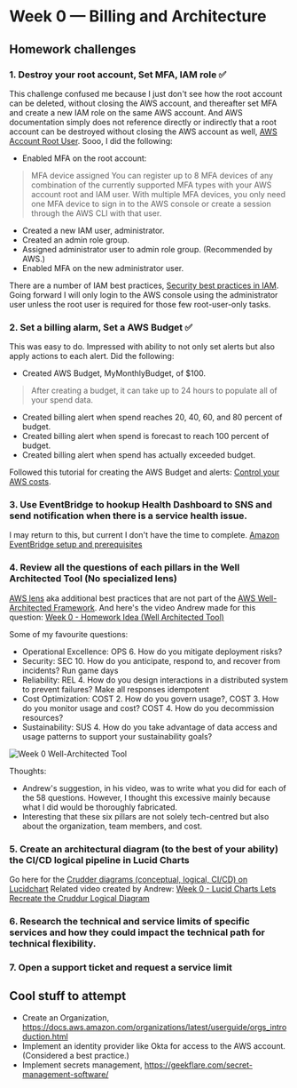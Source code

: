 # Week 0 — Billing and Architecture

## Homework challenges  
### 1. Destroy your root account, Set MFA, IAM role :white_check_mark:

This challenge confused me because I just don't see how the root account can be deleted, without closing the AWS account, and thereafter set MFA and create a new IAM role on the same AWS account. And AWS documentation simply does not reference directly or indirectly that a root account can be destroyed without closing the AWS account as well, [AWS Account Root User](https://docs.aws.amazon.com/IAM/latest/UserGuide/id_root-user.html). Sooo, I did the following:

- Enabled MFA on the root account: 
> MFA device assigned
You can register up to 8 MFA devices of any combination of the currently supported MFA types with your AWS account root and IAM user. With multiple MFA devices, you only need one MFA device to sign in to the AWS console or create a session through the AWS CLI with that user.
- Created a new IAM user, administrator.
- Created an admin role group.
- Assigned administrator user to admin role group. (Recommended by AWS.)
- Enabled MFA on the new administrator user.

There are a number of IAM best practices, [Security best practices in IAM](https://docs.aws.amazon.com/IAM/latest/UserGuide/best-practices.html). Going forward I will only login to the AWS console using the administrator user unless the root user is required for those few root-user-only tasks.

### 2. Set a billing alarm, Set a AWS Budget :white_check_mark:
This was easy to do. Impressed with ability to not only set alerts but also apply actions to each alert. Did the following:
- Created AWS Budget, MyMonthlyBudget, of $100.
> After creating a budget, it can take up to 24 hours to populate all of your spend data.
- Created billing alert when spend reaches 20, 40, 60, and 80 percent of budget.
- Created billing alert when spend is forecast to reach 100 percent of budget.
- Created billing alert when spend has actually exceeded budget.

Followed this tutorial for creating the AWS Budget and alerts: [Control your AWS costs](https://aws.amazon.com/getting-started/hands-on/control-your-costs-free-tier-budgets/).

### 3. Use EventBridge to hookup Health Dashboard to SNS and send notification when there is a service health issue.
I may return to this, but current I don't have the time to complete.
[Amazon EventBridge setup and prerequisites](https://docs.aws.amazon.com/eventbridge/latest/userguide/eb-setup.html)

### 4. Review all the questions of each pillars in the Well Architected Tool (No specialized lens)
[AWS lens](https://docs.aws.amazon.com/wellarchitected/latest/userguide/aws-lenses.html) aka additional best practices that are not part of the [AWS Well-Architected Framework](https://aws.amazon.com/architecture/well-architected/). And here's the video Andrew made for this question: [Week 0 - Homework Idea (Well Architected Tool)](https://www.youtube.com/watch?v=i-hOfAJb3cE)

Some of my favourite questions:
- Operational Excellence: OPS 6. How do you mitigate deployment risks?
- Security: SEC 10. How do you anticipate, respond to, and recover from incidents? Run game days
- Reliability: REL 4. How do you design interactions in a distributed system to prevent failures? Make all responses idempotent
- Cost Optimization: COST 2. How do you govern usage?, COST 3. How do you monitor usage and cost? COST 4. How do you decommission resources?
- Sustainability: SUS 4. How do you take advantage of data access and usage patterns to support your sustainability goals?

![Week 0 Well-Architected Tool](https://user-images.githubusercontent.com/95940735/219872974-08a1a6e2-0428-4712-9127-46341af6c812.png)

Thoughts:
- Andrew's suggestion, in his video, was to write what you did for each of the 58 questions. However, I thought this excessive mainly because what I did  would be thoroughly fabricated.
- Interesting that these six pillars are not solely tech-centred but also about the organization, team members, and cost.

### 5. Create an architectural diagram (to the best of your ability) the CI/CD logical pipeline in Lucid Charts
Go here for the [Crudder diagrams (conceptual, logical, CI/CD) on Lucidchart](https://lucid.app/documents/view/988a4404-009f-4940-8455-b961219c18ae)
Related video created by Andrew: [Week 0 - Lucid Charts Lets Recreate the Cruddur Logical Diagram](https://www.youtube.com/watch?v=K6FDrI_tz0k)

### 6. Research the technical and service limits of specific services and how they could impact the technical path for technical flexibility. 
### 7. Open a support ticket and request a service limit

## Cool stuff to attempt
- Create an Organization, https://docs.aws.amazon.com/organizations/latest/userguide/orgs_introduction.html
- Implement an identity provider like Okta for access to the AWS account. (Considered a best practice.)
- Implement secrets management, https://geekflare.com/secret-management-software/
